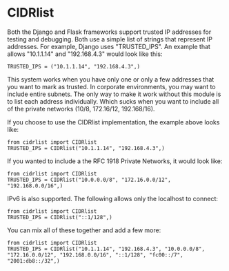 # CIDRlist

Both the Django and Flask frameworks support trusted IP addresses for testing and debugging. Both use a simple list of strings that represent IP addresses.  For example, Django uses "TRUSTED_IPS".  An example that allows "10.1.1.14" and "192.168.4.3" would look like this:

    TRUSTED_IPS = ("10.1.1.14", "192.168.4.3",)

This system works when you have only one or only a few addresses that you want to mark as trusted.  In corporate environments, you may want to include entire subnets.  The only way to make it work without this module is to list each address individually.  Which sucks when you want to include all of the private networks (10/8, 172.16/12, 192.168/16).

If you choose to use the CIDRlist implementation, the example above looks like:

    from cidrlist import CIDRlist
    TRUSTED_IPS = CIDRlist("10.1.1.14", "192.168.4.3",)

If you wanted to include a the RFC 1918 Private Networks, it would look like:

    from cidrlist import CIDRlist
    TRUSTED_IPS = CIDRlist("10.0.0.0/8", "172.16.0.0/12", "192.168.0.0/16",)

IPv6 is also supported.  The following allows only the localhost to connect:

    from cidrlist import CIDRlist
    TRUSTED_IPS = CIDRlist("::1/128",)

You can mix all of these together and add a few more:

    from cidrlist import CIDRlist
    TRUSTED_IPS = CIDRlist("10.1.1.14", "192.168.4.3", "10.0.0.0/8", "172.16.0.0/12", "192.168.0.0/16", "::1/128", "fc00::/7", "2001:db8::/32",)
    
